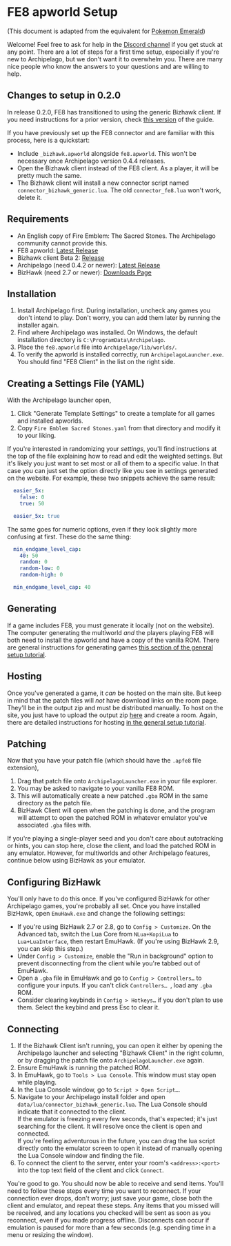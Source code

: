 # FE8 apworld Setup

(This document is adapted from the equivalent for [Pokemon Emerald](https://gist.github.com/Zunawe/406ea7a7ff50db9bf80e4bd040009fed))

Welcome! Feel free to ask for help in the [Discord channel](https://discord.com/channels/731205301247803413/1098762105445953546) if you get stuck at any point. There are a lot of steps for a first time setup, especially if you're new to Archipelago, but we don't want it to overwhelm you. There are many nice people who know the answers to your questions and are willing to help.

## Changes to setup in 0.2.0

In release 0.2.0, FE8 has transitioned to using the generic Bizhawk client. If you need instructions for a prior version, check [this version](https://github.com/CT075/fe8-archipelago/blob/9fec147178b3e0b628fb8b866b082dfcfd93a9e3/setup.md) of the guide.

If you have previously set up the FE8 connector and are familiar with this process, here is a quickstart:

- Include `_bizhawk.apworld` alongside `fe8.apworld`. This won't be necessary once Archipelago version 0.4.4 releases.
- Open the Bizhawk client instead of the FE8 client. As a player, it will be pretty much the same.
- The Bizhawk client will install a new connector script named `connector_bizhawk_generic.lua`. The old `connector_fe8.lua` won't work, delete it.

## Requirements

- An English copy of Fire Emblem: The Sacred Stones. The Archipelago community cannot provide this.
- FE8 apworld: [Latest Release](https://github.com/CT075/Archipelago/releases/latest)
- Bizhawk client Beta 2: [Release](https://github.com/Zunawe/Archipelago/releases/tag/bizhawk_beta-2)
- Archipelago (need 0.4.2 or newer): [Latest Release](https://github.com/ArchipelagoMW/Archipelago/releases/latest)
- BizHawk (need 2.7 or newer): [Downloads Page](https://tasvideos.org/BizHawk/ReleaseHistory)

## Installation

1. Install Archipelago first. During installation, uncheck any games you don't intend to play. Don't worry, you can add them later by running the installer again.
2. Find where Archipelago was installed. On Windows, the default installation directory is `C:\ProgramData\Archipelago`.
3. Place the `fe8.apworld` file into `Archipelago/lib/worlds/`.
4. To verify the apworld is installed correctly, run `ArchipelagoLauncher.exe`. You should find "FE8 Client" in the list on the right side.

## Creating a Settings File (YAML)

With the Archipelago launcher open,
1. Click "Generate Template Settings" to create a template for all games and installed apworlds.
2. Copy `Fire Emblem Sacred Stones.yaml` from that directory and modify it to your liking.

If you're interested in randomizing your _settings_, you'll find instructions at the top of the file explaining how to read and edit the weighted settings. But it's likely you just want to set most or all of them to a specific value. In that case you can just set the option directly like you see in settings generated on the website. For example, these two snippets achieve the same result:

```yaml
  easier_5x:
    false: 0
    true: 50
```

```yaml
  easier_5x: true
```

The same goes for numeric options, even if they look slightly more confusing at first. These do the same thing:

```yaml
  min_endgame_level_cap:
    40: 50
    random: 0
    random-low: 0
    random-high: 0
```

```yaml
  min_endgame_level_cap: 40
```

## Generating

If a game includes FE8, you must generate it locally (not on the website). The computer generating the multiworld _and_ the players playing FE8 will both need to install the apworld and have a copy of the vanilla ROM. There are general instructions for generating games [this section of the general setup tutorial](https://archipelago.gg/tutorial/Archipelago/setup/en#generating-a-multiplayer-game).

## Hosting

Once you've generated a game, it _can_ be hosted on the main site. But keep in mind that the patch files will _not_ have download links on the room page. They'll be in the output zip and must be distributed manually. To host on the site, you just have to upload the output zip [here](https://archipelago.gg/uploads) and create a room. Again, there are detailed instructions for hosting [in the general setup tutorial](https://archipelago.gg/tutorial/Archipelago/setup/en#hosting-an-archipelago-server).

## Patching

Now that you have your patch file (which should have the `.apfe8` file extension),

1. Drag that patch file onto `ArchipelagoLauncher.exe` in your file explorer.
2. You may be asked to navigate to your vanilla FE8 ROM.
3. This will automatically create a new patched `.gba` ROM in the same directory as the patch file.
4. BizHawk Client will open when the patching is done, and the program will attempt to open the patched ROM in whatever emulator you've associated `.gba` files with.

If you're playing a single-player seed and you don't care about autotracking or hints, you can stop here, close the client, and load the patched ROM in any emulator. However, for multiworlds and other Archipelago features, continue below using BizHawk as your emulator.

## Configuring BizHawk

You'll only have to do this once. If you've configured BizHawk for other Archipelago games, you're probably all set. Once you have installed BizHawk, open `EmuHawk.exe` and change the following settings:

- If you're using BizHawk 2.7 or 2.8, go to `Config > Customize`. On the Advanced tab, switch the Lua Core from `NLua+KopiLua` to `Lua+LuaInterface`, then restart EmuHawk. (If you're using BizHawk 2.9, you can skip this step.)
- Under `Config > Customize`, enable the "Run in background" option to prevent disconnecting from the client while you're tabbed out of EmuHawk.
- Open a `.gba` file in EmuHawk and go to `Config > Controllers…` to configure your inputs. If you can't click `Controllers… `, load any `.gba` ROM.
- Consider clearing keybinds in `Config > Hotkeys…` if you don't plan to use them. Select the keybind and press Esc to clear it.

## Connecting

1. If the Bizhawk Client isn't running, you can open it either by opening the Archipelago launcher and selecting "Bizhawk Client" in the right column, or by dragging the patch file onto `ArchipelagoLauncher.exe` again.
2. Ensure EmuHawk is running the patched ROM.
3. In EmuHawk, go to `Tools > Lua Console`. This window must stay open while playing.
4. In the Lua Console window, go to `Script > Open Script…`.
5. Navigate to your Archipelago install folder and open `data/lua/connector_bizhawk_generic.lua`. The Lua Console should indicate that it connected to the client.  
If the emulator is freezing every few seconds, that's expected; it's just searching for the client. It will resolve once the client is open and connected.    
If you're feeling adventurous in the future, you can drag the lua script directly onto the emulator screen to open it instead of manually opening the Lua Console window and finding the file.
6. To connect the client to the server, enter your room's `<address>:<port>` into the top text field of the client and click `Connect`.

You're good to go. You should now be able to receive and send items. You'll need to follow these steps every time you want to reconnect. If your connection ever drops, don't worry; just save your game, close both the client and emulator, and repeat these steps. Any items that you missed will be received, and any locations you checked will be sent as soon as you reconnect, even if you made progress offline. Disconnects can occur if emulation is paused for more than a few seconds (e.g. spending time in a menu or resizing the window).

